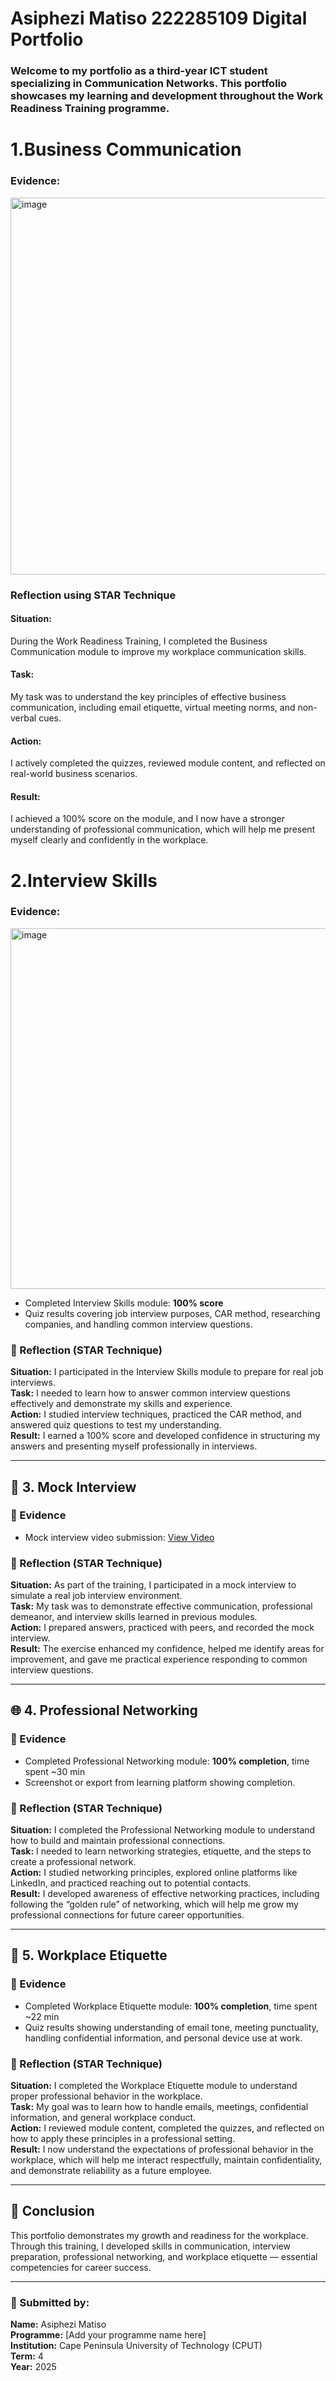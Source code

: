 # Asiphezi Matiso 222285109 Digital Portfolio
### Welcome to my portfolio as a third-year ICT student specializing in Communication Networks. This portfolio showcases my learning and development throughout the Work Readiness Training programme.

# 1.Business Communication
### Evidence:
<img width="1315" height="603" alt="image" src="https://github.com/user-attachments/assets/10029054-d0f0-42aa-a2c8-194dac5f1407" />

### Reflection using STAR Technique
#### Situation:
During the Work Readiness Training, I completed the Business Communication module to improve my workplace communication skills.  
#### Task:
My task was to understand the key principles of effective business communication, including email etiquette, virtual meeting norms, and non-verbal cues.  
#### Action:
I actively completed the quizzes, reviewed module content, and reflected on real-world business scenarios.  
#### Result:
I achieved a 100% score on the module, and I now have a stronger understanding of professional communication, which will help me present myself clearly and confidently in the workplace.

# 2.Interview Skills
### Evidence:
<img width="1298" height="577" alt="image" src="https://github.com/user-attachments/assets/ed2d108f-b5fc-4f32-92e6-589dd4d99100" />

- Completed Interview Skills module: **100% score**  
- Quiz results covering job interview purposes, CAR method, researching companies, and handling common interview questions.

### 🧠 Reflection (STAR Technique)
**Situation:** I participated in the Interview Skills module to prepare for real job interviews.  
**Task:** I needed to learn how to answer common interview questions effectively and demonstrate my skills and experience.  
**Action:** I studied interview techniques, practiced the CAR method, and answered quiz questions to test my understanding.  
**Result:** I earned a 100% score and developed confidence in structuring my answers and presenting myself professionally in interviews.

---

## 🎥 3. Mock Interview

### 📂 Evidence
- Mock interview video submission: [View Video](https://github.com/wil-it2025/cv-tutorial-Asiphezi02-matiso/blob/main/VID-20250321-WA0009.mp4)

### 🧠 Reflection (STAR Technique)
**Situation:** As part of the training, I participated in a mock interview to simulate a real job interview environment.  
**Task:** My task was to demonstrate effective communication, professional demeanor, and interview skills learned in previous modules.  
**Action:** I prepared answers, practiced with peers, and recorded the mock interview.  
**Result:** The exercise enhanced my confidence, helped me identify areas for improvement, and gave me practical experience responding to common interview questions.

---

## 🌐 4. Professional Networking

### 📂 Evidence
- Completed Professional Networking module: **100% completion**, time spent ~30 min  
- Screenshot or export from learning platform showing completion.

### 🧠 Reflection (STAR Technique)
**Situation:** I completed the Professional Networking module to understand how to build and maintain professional connections.  
**Task:** I needed to learn networking strategies, etiquette, and the steps to create a professional network.  
**Action:** I studied networking principles, explored online platforms like LinkedIn, and practiced reaching out to potential contacts.  
**Result:** I developed awareness of effective networking practices, including following the “golden rule” of networking, which will help me grow my professional connections for future career opportunities.

---

## 🤝 5. Workplace Etiquette

### 📂 Evidence
- Completed Workplace Etiquette module: **100% completion**, time spent ~22 min  
- Quiz results showing understanding of email tone, meeting punctuality, handling confidential information, and personal device use at work.

### 🧠 Reflection (STAR Technique)
**Situation:** I completed the Workplace Etiquette module to understand proper professional behavior in the workplace.  
**Task:** My goal was to learn how to handle emails, meetings, confidential information, and general workplace conduct.  
**Action:** I reviewed module content, completed the quizzes, and reflected on how to apply these principles in a professional setting.  
**Result:** I now understand the expectations of professional behavior in the workplace, which will help me interact respectfully, maintain confidentiality, and demonstrate reliability as a future employee.

---

## 📄 Conclusion
This portfolio demonstrates my growth and readiness for the workplace.  
Through this training, I developed skills in communication, interview preparation, professional networking, and workplace etiquette — essential competencies for career success.

---

### 🧾 Submitted by:
**Name:** Asiphezi Matiso  
**Programme:** [Add your programme name here]  
**Institution:** Cape Peninsula University of Technology (CPUT)  
**Term:** 4  
**Year:** 2025


